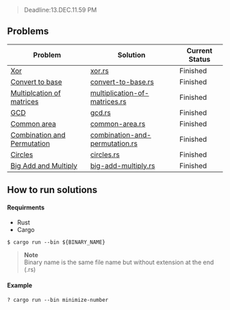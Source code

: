 > Deadline:13.DEC.11.59 PM

## Problems

| Problem                                                                                         | Solution                                                                   | Current Status |
| ----------------------------------------------------------------------------------------------- | -------------------------------------------------------------------------- | -------------- |
| [Xor](https://codeforces.com/group/MWSDmqGsZm/contest/223338/problem/D)                         | [xor.rs](./src/bin/xor.rs)                                                 | Finished       |
| [Convert to base](https://codeforces.com/group/MWSDmqGsZm/contest/223338/problem/N)             | [convert-to-base.rs](./src/bin/convert-to-base.rs)                         | Finished       |
| [Multiplcation of matrices](https://codeforces.com/group/MWSDmqGsZm/contest/223338/problem/F)   | [multiplication-of-matrices.rs](./src/bin/multiplication-of-matrices.rs)   | Finished       |
| [GCD](https://codeforces.com/group/MWSDmqGsZm/contest/223338/problem/H)                         | [gcd.rs](./src/bin/gcd.rs)                                                 | Finished       |
| [Common area](https://codeforces.com/group/MWSDmqGsZm/contest/223338/problem/Y)                 | [common-area.rs](./src/bin/common-area.rs)                                 | Finished       |
| [Combination and Permutation](https://codeforces.com/group/MWSDmqGsZm/contest/223338/problem/K) | [combination-and-permutation.rs](./src/bin/combination-and-permutation.rs) | Finished       |
| [Circles](https://codeforces.com/group/MWSDmqGsZm/contest/223338/problem/W)                     | [circles.rs](./src/bin/circles.rs)                                         | Finished       |
| [Big Add and Multiply](https://codeforces.com/group/MWSDmqGsZm/contest/223338/problem/O)        | [big-add-multiply.rs](./src/bin/big-add-and-multiply.rs)                   | Finished       |

## How to run solutions

#### Requirments

- Rust
- Cargo

```terminal
$ cargo run --bin ${BINARY_NAME}
```

> **Note**  
> Binary name is the same file name but without extension at the end (.rs)

#### Example

```$
? cargo run --bin minimize-number
```
